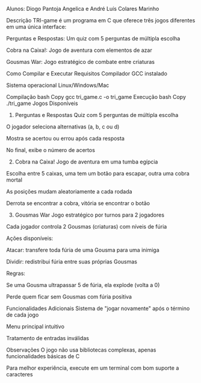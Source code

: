 Alunos: Diogo Pantoja Angelica e André Luís Colares Marinho

Descrição
TRI-game é um programa em C que oferece três jogos diferentes em uma única interface:

Perguntas e Respostas: Um quiz com 5 perguntas de múltipla escolha

Cobra na Caixa!: Jogo de aventura com elementos de azar

Gousmas War: Jogo estratégico de combate entre criaturas

Como Compilar e Executar
Requisitos
Compilador GCC instalado

Sistema operacional Linux/Windows/Mac

Compilação
bash
Copy
gcc tri_game.c -o tri_game
Execução
bash
Copy
./tri_game
Jogos Disponíveis
1. Perguntas e Respostas
Quiz com 5 perguntas de múltipla escolha

O jogador seleciona alternativas (a, b, c ou d)

Mostra se acertou ou errou após cada resposta

No final, exibe o número de acertos

2. Cobra na Caixa!
Jogo de aventura em uma tumba egípcia

Escolha entre 5 caixas, uma tem um botão para escapar, outra uma cobra mortal

As posições mudam aleatoriamente a cada rodada

Derrota se encontrar a cobra, vitória se encontrar o botão

3. Gousmas War
Jogo estratégico por turnos para 2 jogadores

Cada jogador controla 2 Gousmas (criaturas) com níveis de fúria

Ações disponíveis:

Atacar: transfere toda fúria de uma Gousma para uma inimiga

Dividir: redistribui fúria entre suas próprias Gousmas

Regras:

Se uma Gousma ultrapassar 5 de fúria, ela explode (volta a 0)

Perde quem ficar sem Gousmas com fúria positiva

Funcionalidades Adicionais
Sistema de "jogar novamente" após o término de cada jogo

Menu principal intuitivo

Tratamento de entradas inválidas

Observações
O jogo não usa bibliotecas complexas, apenas funcionalidades básicas de C

Para melhor experiência, execute em um terminal com bom suporte a caracteres

